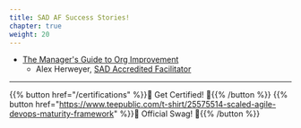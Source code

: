 ```yaml
---
title: SAD AF Success Stories!
chapter: true
weight: 20
---
```


- [The Manager's Guide to Org Improvement](manager-guide)
  - Alex Herweyer, [SAD Accredited Facilitator](/certifications/advanced-certifications/#scaled-agile-dev-ops-accredited-facilitators)

---

{{% button href="/certifications" %}}🏅 Get Certified! 🏅{{% /button %}}
{{% button href="https://www.teepublic.com/t-shirt/25575514-scaled-agile-devops-maturity-framework" %}}💸 Official Swag! 💸{{% /button %}}
